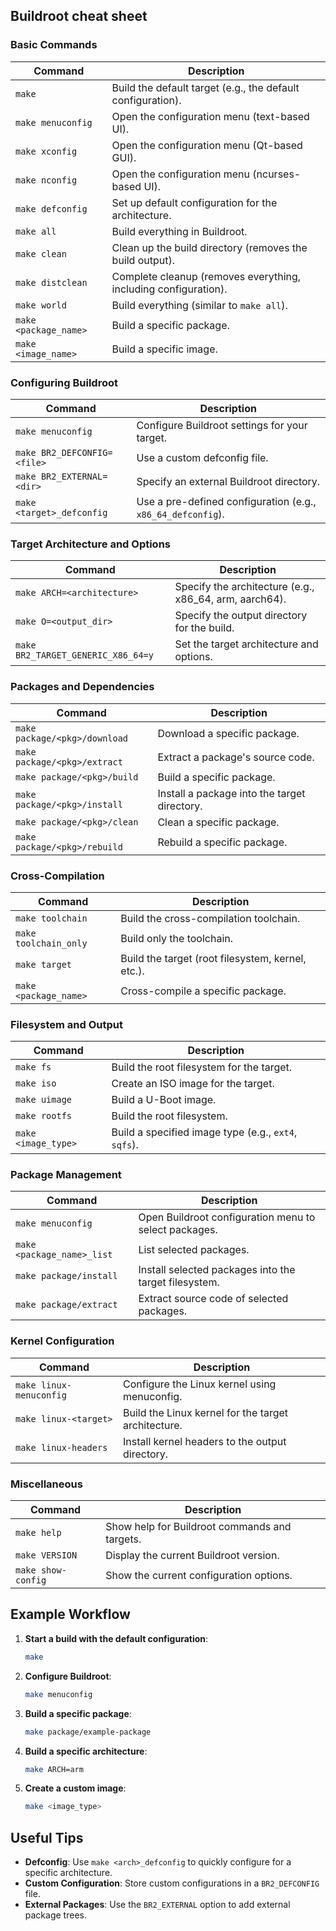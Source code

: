## Buildroot cheat sheet

### Basic Commands

| Command | Description |
|---------|-------------|
| `make` | Build the default target (e.g., the default configuration). |
| `make menuconfig` | Open the configuration menu (text-based UI). |
| `make xconfig` | Open the configuration menu (Qt-based GUI). |
| `make nconfig` | Open the configuration menu (ncurses-based UI). |
| `make defconfig` | Set up default configuration for the architecture. |
| `make all` | Build everything in Buildroot. |
| `make clean` | Clean up the build directory (removes the build output). |
| `make distclean` | Complete cleanup (removes everything, including configuration). |
| `make world` | Build everything (similar to `make all`). |
| `make <package_name>` | Build a specific package. |
| `make <image_name>` | Build a specific image. |

### Configuring Buildroot

| Command | Description |
|---------|-------------|
| `make menuconfig` | Configure Buildroot settings for your target. |
| `make BR2_DEFCONFIG=<file>` | Use a custom defconfig file. |
| `make BR2_EXTERNAL=<dir>` | Specify an external Buildroot directory. |
| `make <target>_defconfig` | Use a pre-defined configuration (e.g., `x86_64_defconfig`). |

### Target Architecture and Options

| Command | Description |
|---------|-------------|
| `make ARCH=<architecture>` | Specify the architecture (e.g., x86_64, arm, aarch64). |
| `make O=<output_dir>` | Specify the output directory for the build. |
| `make BR2_TARGET_GENERIC_X86_64=y` | Set the target architecture and options. |

### Packages and Dependencies

| Command | Description |
|---------|-------------|
| `make package/<pkg>/download` | Download a specific package. |
| `make package/<pkg>/extract` | Extract a package's source code. |
| `make package/<pkg>/build` | Build a specific package. |
| `make package/<pkg>/install` | Install a package into the target directory. |
| `make package/<pkg>/clean` | Clean a specific package. |
| `make package/<pkg>/rebuild` | Rebuild a specific package. |

### Cross-Compilation

| Command | Description |
|---------|-------------|
| `make toolchain` | Build the cross-compilation toolchain. |
| `make toolchain_only` | Build only the toolchain. |
| `make target` | Build the target (root filesystem, kernel, etc.). |
| `make <package_name>` | Cross-compile a specific package. |

### Filesystem and Output

| Command | Description |
|---------|-------------|
| `make fs` | Build the root filesystem for the target. |
| `make iso` | Create an ISO image for the target. |
| `make uimage` | Build a U-Boot image. |
| `make rootfs` | Build the root filesystem. |
| `make <image_type>` | Build a specified image type (e.g., `ext4`, `sqfs`). |

### Package Management

| Command | Description |
|---------|-------------|
| `make menuconfig` | Open Buildroot configuration menu to select packages. |
| `make <package_name>_list` | List selected packages. |
| `make package/install` | Install selected packages into the target filesystem. |
| `make package/extract` | Extract source code of selected packages. |

### Kernel Configuration

| Command | Description |
|---------|-------------|
| `make linux-menuconfig` | Configure the Linux kernel using menuconfig. |
| `make linux-<target>` | Build the Linux kernel for the target architecture. |
| `make linux-headers` | Install kernel headers to the output directory. |

### Miscellaneous

| Command | Description |
|---------|-------------|
| `make help` | Show help for Buildroot commands and targets. |
| `make VERSION` | Display the current Buildroot version. |
| `make show-config` | Show the current configuration options. |

## **Example Workflow**

1. **Start a build with the default configuration**:
    ```bash
    make
    ```

2. **Configure Buildroot**:
    ```bash
    make menuconfig
    ```

3. **Build a specific package**:
    ```bash
    make package/example-package
    ```

4. **Build a specific architecture**:
    ```bash
    make ARCH=arm
    ```

5. **Create a custom image**:
    ```bash
    make <image_type>
    ```

## **Useful Tips**

- **Defconfig**: Use `make <arch>_defconfig` to quickly configure for a specific architecture.
- **Custom Configuration**: Store custom configurations in a `BR2_DEFCONFIG` file.
- **External Packages**: Use the `BR2_EXTERNAL` option to add external package trees.

